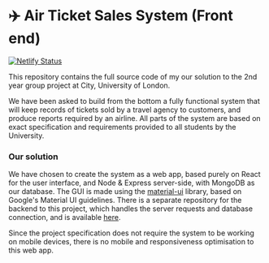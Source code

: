 # :airplane: Air Ticket Sales System (Front end)

[![Netlify Status](https://api.netlify.com/api/v1/badges/b3cc5e5c-2cb3-4899-8565-fc0d27198284/deploy-status)](https://app.netlify.com/sites/ats-group6/deploys)


This repository contains the full source code of my our solution to the 2nd year group project at City, University of London.

We have been asked to build from the bottom a fully functional system that will keep records of tickets sold by a travel agency to customers, and produce reports required by an airline. All parts of the system are based on exact specification and requirements provided to all students by the University.

### Our solution

We have chosen to create the system as a web app, based purely on React for the user interface, and Node & Express server-side, with MongoDB as our database. The GUI is made using the [material-ui](http://material-ui.com) library, based on Google's Material UI guidelines. There is a separate repository for the backend to this project, which handles the server requests and database connection, and is available [here](https://github.com/PiotrRut/ATSBackend).

Since the project specification does not require the system to be working on mobile devices, there is no mobile and responsiveness optimisation to this web app.
